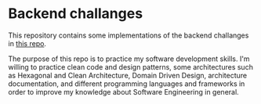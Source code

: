 # Backend challanges

This repository contains some implementations of the backend challanges in [this repo](https://github.com/CollabCodeTech/backend-challenges).

The purpose of this repo is to practice my software development skills. I'm willing to practice clean code and design patterns, some architectures such as Hexagonal and Clean Architecture, Domain Driven Design, architecture documentation, and different programming languages and frameworks in order to improve my knowledge about Software Engineering in general.

